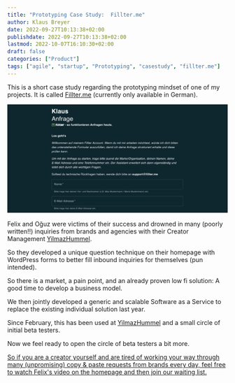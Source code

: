 ```yaml
---
title: "Prototyping Case Study:  Fillter.me"
author: Klaus Breyer
date: 2022-09-27T10:13:38+02:00
publishdate: 2022-09-27T10:13:38+02:00
lastmod: 2022-10-07T16:10:30+02:00
draft: false
categories: ["Product"]
tags: ["agile", "startup", "Prototyping", "casestudy", "fillter.me"]
---
```


This is a short case study regarding the prototyping mindset of one of my projects. It is called [Fillter.me](http://fillter.me) (currently only available in German).

![](Screenshot-2022-09-27-at-10.11.34-1024x505.png)

Felix and Oğuz were victims of their success and drowned in many (poorly written!!) inquiries from brands and agencies with their Creator Management [YilmazHummel](http://yilmazhummel.com).

So they developed a unique question technique on their homepage with WordPress forms to better fill inbound inquiries for themselves (pun intended).

So there is a market, a pain point, and an already proven low fi solution: A good time to develop a business model.

We then jointly developed a generic and scalable Software as a Service to replace the existing individual solution last year.

Since February, this has been used at [YilmazHummel](http://yilmazhummel.com) and a small circle of initial beta testers.

Now we feel ready to open the circle of beta testers a bit more.

[So if you are a creator yourself and are tired of working your way through many (unpromising) copy & paste requests from brands every day, feel free to watch Felix's video on the homepage and then join our waiting list.](http://fillter.me)
